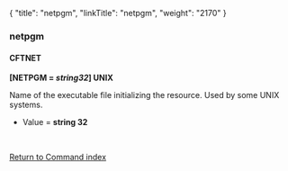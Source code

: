 {
    "title": "netpgm",
    "linkTitle": "netpgm",
    "weight": "2170"
}<span id="netpgm"></span>

### netpgm

#### CFTNET

**\[NETPGM = *string32*\] UNIX**

Name of the executable file initializing the resource. Used by some
UNIX systems.

- Value = <span style="font-weight: bold;">****string
    32****</span>

 

[Return to Command index](../../)
